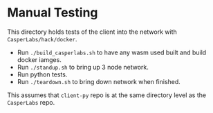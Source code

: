 # Manual Testing

This directory holds tests of the client into the network
with `CasperLabs/hack/docker`.

 - Run `./build_casperlabs.sh` to have any wasm used built and build docker iamges.
 - Run `./standup.sh` to bring up 3 node network.
 - Run python tests.
 - Run `./teardown.sh` to bring down network when finished.

This assumes that `client-py` repo is at the same directory level as the 
`CasperLabs` repo.  